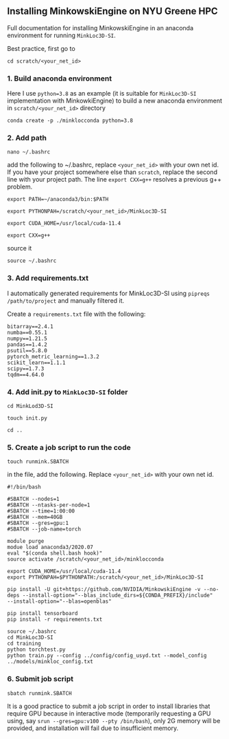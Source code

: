 ## Installing MinkowskiEngine on NYU Greene HPC

Full documentation for installing MinkowskiEngine in an anaconda environment for running `MinkLoc3D-SI`.

Best practice, first go to 

```
cd scratch/<your_net_id>
```

### 1. Build anaconda environment

Here I use `python=3.8` as an example (it is suitable for `MinkLoc3D-SI` implementation with MinkowkiEngine) to build a new anaconda environment in `scratch/<your_net_id>` directory

```
conda create -p ./minklocconda python=3.8
```

### 2. Add path

```
nano ~/.bashrc
```
add the following to ~/.bashrc, replace `<your_net_id>` with your own net id. If you have your project somewhere else than `scratch`, replace the second line with your project path. The line `export CXX=g++` resolves a previous g++ problem.
```
export PATH=~/anaconda3/bin:$PATH

export PYTHONPAH=/scratch/<your_net_id>/MinkLoc3D-SI

export CUDA_HOME=/usr/local/cuda-11.4

export CXX=g++
```
source it
```
source ~/.bashrc
```

### 3. Add requirements.txt

I automatically generated requirements for MinkLoc3D-SI using `pipreqs /path/to/project` and manually filtered it.

Create a `requirements.txt` file with the following:

```
bitarray==2.4.1
numba==0.55.1
numpy==1.21.5
pandas==1.4.2
psutil==5.8.0
pytorch_metric_learning==1.3.2
scikit_learn==1.1.1
scipy==1.7.3
tqdm==4.64.0
```

### 4. Add init.py to `MinkLoc3D-SI` folder

```
cd MinkLod3D-SI
```
```
touch init.py
```
```
cd ..
```

### 5. Create a job script to run the code

```
touch runmink.SBATCH
```
in the file, add the following. Replace `<your_net_id>` with your own net id.
```
#!/bin/bash

#SBATCH --nodes=1
#SBATCH --ntasks-per-node=1
#SBATCH --time=1:00:00
#SBATCH --mem=40GB
#SBATCH --gres=gpu:1
#SBATCH --job-name=torch

module purge
modue load anaconda3/2020.07
eval "$(conda shell.bash hook)"
source activate /scratch/<your_net_id>/minklocconda

export CUDA_HOME=/usr/local/cuda-11.4
export PYTHONPAH=$PYTHONPATH:/scratch/<your_net_id>/MinkLoc3D-SI

pip install -U git+https://github.com/NVIDIA/MinkowskiEngine -v --no-deps --install-option="--blas_include_dirs=${CONDA_PREFIX}/include" 
--install-option="--blas=openblas"

pip install tensorboard
pip install -r requirements.txt

source ~/.bashrc
cd MinkLoc3D-SI
cd training
python torchtest.py
python train.py --config ../config/config_usyd.txt --model_config ../models/minkloc_config.txt
```

### 6. Submit job script

```
sbatch runmink.SBATCH
```
It is a good practice to submit a job script in order to install libraries that require GPU because in interactive mode (temporarily requesting a GPU using, say `srun --gres=gpu:v100 --pty /bin/bash`), only 2G memory will be provided, and installation will fail due to insufficient memory.


